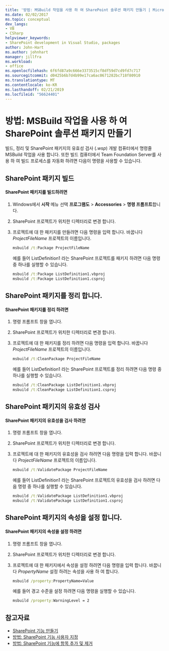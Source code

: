 ```yaml
---
title: '방법: MSBuild 작업을 사용 하 여 SharePoint 솔루션 패키지 만들기 | Microsoft Docs'
ms.date: 02/02/2017
ms.topic: conceptual
dev_langs:
- VB
- CSharp
helpviewer_keywords:
- SharePoint development in Visual Studio, packages
author: John-Hart
ms.author: johnhart
manager: jillfra
ms.workload:
- office
ms.openlocfilehash: 6f6fd87a9c666e3373515cf8df59d7cd9fd7c717
ms.sourcegitcommit: d0425b6b7d4b99e17ca6ac0671282bc718f80910
ms.translationtype: MT
ms.contentlocale: ko-KR
ms.lasthandoff: 02/21/2019
ms.locfileid: "56624401"
---
```

# <a name="how-to-create-a-sharepoint-solution-package-by-using-msbuild-tasks"></a>방법: MSBuild 작업을 사용 하 여 SharePoint 솔루션 패키지 만들기
  빌드, 정리 및 SharePoint 패키지의 유효성 검사 (*.wsp*) 개발 컴퓨터에서 명령줄 MSBuild 작업을 사용 합니다. 또한 빌드 컴퓨터에서 Team Foundation Server를 사용 하 여 빌드 프로세스를 자동화 하려면 다음이 명령을 사용할 수 있습니다.

## <a name="build-a-sharepoint-package"></a>SharePoint 패키지 빌드

#### <a name="to-build-a-sharepoint-package"></a>SharePoint 패키지를 빌드하려면

1.  Windows에서 **시작** 메뉴 선택 **프로그램도** > **Accessories** > **명령 프롬프트**합니다.

2.  SharePoint 프로젝트가 위치한 디렉터리로 변경 합니다.

3.  프로젝트에 대 한 패키지를 만들려면 다음 명령을 입력 합니다. 바꿉니다 *ProjectFileName* 프로젝트의 이름입니다.

    ```cmd
    msbuild /t:Package ProjectFileName
    ```

     예를 들어 ListDefinition1 라는 SharePoint 프로젝트를 패키지 하려면 다음 명령 중 하나를 실행할 수 있습니다.

    ```cmd
    msbuild /t:Package ListDefinition1.vbproj
    msbuild /t:Package ListDefinition1.csproj
    ```

## <a name="clean-a-sharepoint-package"></a>SharePoint 패키지를 정리 합니다.

#### <a name="to-clean-a-sharepoint-package"></a>SharePoint 패키지를 정리 하려면

1.  명령 프롬프트 창을 엽니다.

2.  SharePoint 프로젝트가 위치한 디렉터리로 변경 합니다.

3.  프로젝트에 대 한 패키지를 정리 하려면 다음 명령을 입력 합니다. 바꿉니다 *ProjectFileName* 프로젝트의 이름입니다.

    ```cmd
    msbuild /t:CleanPackage ProjectFileName
    ```

     예를 들어 ListDefinition1 라는 SharePoint 프로젝트를 정리 하려면 다음 명령 중 하나를 실행할 수 있습니다.

    ```cmd
    msbuild /t:CleanPackage ListDefinition1.vbproj
    msbuild /t:CleanPackage ListDefinition1.csproj
    ```

## <a name="validate-a-sharepoint-package"></a>SharePoint 패키지의 유효성 검사

#### <a name="to-validate-a-sharepoint-package"></a>SharePoint 패키지의 유효성을 검사 하려면

1.  명령 프롬프트 창을 엽니다.

2.  SharePoint 프로젝트가 위치한 디렉터리로 변경 합니다.

3.  프로젝트에 대 한 패키지의 유효성을 검사 하려면 다음 명령을 입력 합니다. 바꿉니다 *ProjectFileName* 프로젝트의 이름입니다.

    ```cmd
    msbuild /t:ValidatePackage ProjectFileName
    ```

     예를 들어 ListDefinition1 라는 SharePoint 프로젝트의 유효성을 검사 하려면 다음 명령 중 하나를 실행할 수 있습니다.

    ```cmd
    msbuild /t:ValidatePackage ListDefinition1.vbproj
    msbuild /t:ValidatePackage ListDefinition1.csproj
    ```

## <a name="set-properties-in-a-sharepoint-package"></a>SharePoint 패키지의 속성을 설정 합니다.

#### <a name="to-set-a-property-in-a-sharepoint-package"></a>SharePoint 패키지의 속성을 설정 하려면

1.  명령 프롬프트 창을 엽니다.

2.  SharePoint 프로젝트가 위치한 디렉터리로 변경 합니다.

3.  프로젝트에 대 한 패키지에서 속성을 설정 하려면 다음 명령을 입력 합니다. 바꿉니다 *PropertyName* 설정 하려는 속성을 사용 하 여 합니다.

    ```cmd
    msbuild /property:PropertyName=Value
    ```

     예를 들어 경고 수준을 설정 하려면 다음 명령을 실행할 수 있습니다.

    ```cmd
    msbuild /property:WarningLevel = 2
    ```

## <a name="see-also"></a>참고자료
- [SharePoint 기능 만들기](../sharepoint/creating-sharepoint-features.md)
- [방법: SharePoint 기능 사용자 지정](../sharepoint/how-to-customize-a-sharepoint-feature.md)
- [방법: SharePoint 기능에 항목 추가 및 제거](../sharepoint/how-to-add-and-remove-items-to-sharepoint-features.md)

